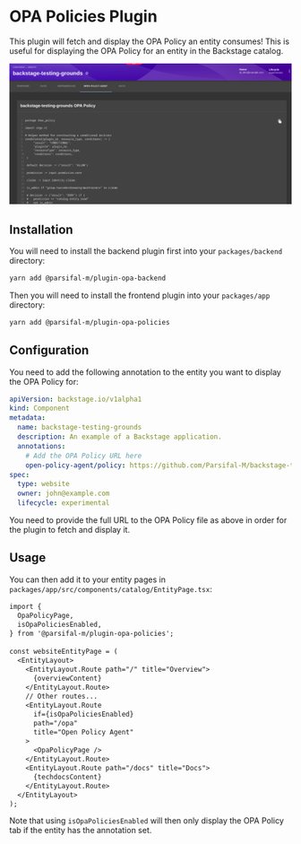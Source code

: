 # OPA Policies Plugin

This plugin will fetch and display the OPA Policy an entity consumes! This is useful for displaying the OPA Policy for an entity in the Backstage catalog.

![OPA Policy](../../docs/assets/opa-policies-plugin.png)

## Installation

You will need to install the backend plugin first into your `packages/backend` directory:

```bash
yarn add @parsifal-m/plugin-opa-backend
```

Then you will need to install the frontend plugin into your `packages/app` directory:

```bash
yarn add @parsifal-m/plugin-opa-policies
```

## Configuration

You need to add the following annotation to the entity you want to display the OPA Policy for:

```yaml
apiVersion: backstage.io/v1alpha1
kind: Component
metadata:
  name: backstage-testing-grounds
  description: An example of a Backstage application.
  annotations:
    # Add the OPA Policy URL here
    open-policy-agent/policy: https://github.com/Parsifal-M/backstage-testing-grounds/blob/main/rbac.rego
spec:
  type: website
  owner: john@example.com
  lifecycle: experimental
```

You need to provide the full URL to the OPA Policy file as above in order for the plugin to fetch and display it.

## Usage

You can then add it to your entity pages in `packages/app/src/components/catalog/EntityPage.tsx`:

```tsx
import {
  OpaPolicyPage,
  isOpaPoliciesEnabled,
} from '@parsifal-m/plugin-opa-policies';

const websiteEntityPage = (
  <EntityLayout>
    <EntityLayout.Route path="/" title="Overview">
      {overviewContent}
    </EntityLayout.Route>
    // Other routes...
    <EntityLayout.Route
      if={isOpaPoliciesEnabled}
      path="/opa"
      title="Open Policy Agent"
    >
      <OpaPolicyPage />
    </EntityLayout.Route>
    <EntityLayout.Route path="/docs" title="Docs">
      {techdocsContent}
    </EntityLayout.Route>
  </EntityLayout>
);
```

Note that using `isOpaPoliciesEnabled` will then only display the OPA Policy tab if the entity has the annotation set.
